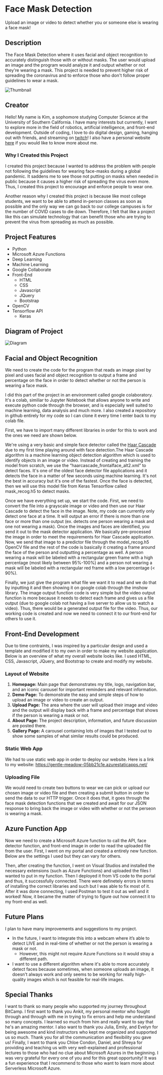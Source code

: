# Face Mask Detection
Upload an image or video to detect whether you or someone else is wearing a face mask!

## Description
The Face Mask Detection where it uses facial and object recognition to accurately distinguish those with or without masks. The user would upload an image and the program would analyze it and output whether or not they're wearing a mask. This project is needed to prevent higher risk of spreading the coronavirus and to enforce those who don't follow proper guidelines to wear a mask.

![Thumbnail](/blog/header.jpg)

## Creator
Hello! My name is Kim, a sophomore studying Computer Science at the University of Southern California. I have many interests but currently, I want to explore more in the field of robotics, artificial intelligence, and front-end development. Outside of coding, I love to do digital design, gaming, hanging out with friends, and streaming on [twitch](https://www.twitch.tv/akzelea)! I also have a personal website [here](http://kimhoangdo.com/) if you would like to know more about me.

### Why I Created this Project
I created this project because I wanted to address the problem with people not following the guidelines for wearing face-masks during a global pandemic. It saddens me to see those not putting on masks when needed in public because it causes a higher risk of spreading the virus even more. Thus, I created this project to encourage and enforce people to wear one.

Another reason why I created this project is because like most college students, we want to be able to attend in-person classes as soon as possible and the only way we can go back to our college campuses is for the number of COVID cases to die down. Therefore, I felt that like a project like this can simulate technology that can benefit those who are trying to prevent the virus from spreading as much as possible.

## Project Features
* Python
* Microsoft Azure Functions
* Deep Learning
* Machine Learning
* Google Collaborate
* Front-End
  * HTML
  * CSS
  * Javascript
  * JQuery
  * Bootstrap
* OpenCV
* Tensorflow API
  *  Keras

## Diagram of Project
![Diagram](/blog/diagram.png)

## Facial and Object Recognition
We need to create the code for the program that reads an image pixel by pixel and uses facial and object recognition to output a frame and percentage on the face in order to detect whether or not the person is wearing a face mask.

I did this part of the project in an environment called google colaboratory. It's a colab, similiar to Jupyter Notebook that allows anyone to write and execute python code through the browser, and is especially well suited to machine learning, data analysis and much more. I also created a repository in github entirely for my code so I can clone it every time I enter back to my colab file.

First, we have to import many different libraries in order for this to work and the ones we need are shown below.

We're using a very basic and simple face detector called the [Haar Cascade](https://opencv-python-tutroals.readthedocs.io/en/latest/py_tutorials/py_objdetect/py_face_detection/py_face_detection.html) due to my first time playing around with face detection.The Haar Cascade algorithm is a machine learning object detection algorithm which is used to identify objects in an image or video. Instead of creating and training the model from scratch, we use the “haarcascade_frontalface_alt2.xml” to detect faces. It's one of the oldest face detector file applications and it detects the face in a matter of few seconds using machine learning. It's not the best in accuracy but it's one of the fastest. Once the face is detected, then we will use this model file from Keras Tensorflow called mask_recog.h5 to detect masks.

Once we have everything set up, we start the code. First, we need to convert the file into a grayscale image or video and then use our Haar Cascade to detect the face in the image. Note, my code can currently only detect one face at a time. It will output an error if there is more than one face or more than one output (ex. detects one person wearing a mask and one not wearing a mask). Once the images and faces are identified, you send it out to the mask detector application. We basically pre-processed the image in order to meet the requirements for Haar Cascade application. Now, we send that image to a predictor file through the model_recog.h5 OpenCV file and the rest of the code is basically it creating a frame around the face of the person and outputting a percentage as well. A person wearing a mask will be labeled with a rectangular green frame with a high percentage (most likely between 95%-100%) and a person not wearing a mask will be labeled with a rectangular red frame with a low percentage (< 90%). 

Finally, we just give the program what file we want it to read and we do that by inputting it and then showing it on google colab through the imshow library. The image output  function code is very simple but the video output function is more because it needs to detect each frame and gives us a file output (due to google colab not having a live server to allow us to watch a video). Thus, there would be a generated output file for the video. Thus, our working code is created and now we need to connect it to our front-end for others to use it.

## Front-End Development
Due to time contraints, I was inspired by a particular design and used a template and modified it to my own in order to make my website application. Below is an overview of what my overall website looks like. I used HTML, CSS, Javascript, JQuery, and Bootstrap to create and modify my website. 

### Layout of Website
1. **Homepage:** Main page that demonstrates my title, logo, navigation bar, and an iconic carousel for important reminders and relevant information.
2. **Demo Page:** To demonstrate the easy and simple steps of how to upload an image or video to create an output.
3. **Upload Page:** The area where the user will upload their image and video and the output will display back with a frame and percentage that shows if the person is wearing a mask or not.
4. **About Page:** The project description, information, and future discussion are posted there.
5. **Gallery Page:** A carousel containing lots of images that I tested out to show some samples of what similar results could be produced.

### Static Web App
We had to use static web app in order to deploy our website. Here is a link to my website: https://gentle-meadow-05bb21c1e.azurestaticapps.net/

### Uploading File
We would need to create two buttons to wear we can pick or upload our chosen image or video file and then creating a submit button in order to send the data to our HTTP trigger. Once it does that, it goes through the face mask detection functions that we created and await for our JSON response to bring back the image or video with whether or not the perseon is wearing a mask.

## Azure Function App
Now we need to create a Microsoft Azure function to call the API, face detector function, and front-end image in order to read the uploaded file from the user. First, I went on my portal and created a entirely new function. Below are the settings I used but they can vary for others. 

Then, after creating the function, I went on Visual Studios and installed the necessary extensions (such as Azure Functions) and uploaded the files I wanted to put in my function. Then I deployed it from VS code to the portal and thus, it successfully connected. There were definetely errors in terms of installing the correct libraries and such but I was able to fix most of it. After it was done connecting, I used Postman to test it out as well and it worked! Now, it became the matter of trying to figure out how connect it to my front-end as well. 


## Future Plans
I plan to have many improvements and suggestions to my project. 
* In the future, I want to integrate this into a webcam where it’s able to detect LIVE and in real-time of whether or not the person is wearing a mask or not. 
  * However, this might not require Azure Functions so it would stray a different path.
* I want to use a different algorithm where it's able to more accurately detect faces because sometimes, when someone uploads an image, it doesn't always work and only seems to be working for really high-quality images which is not feasible for real-life images. 


## Special Thanks
I want to thank so many people who supported my journey throughout BitCamp. I first want to thank you Ankit, my personal mentor who fought through and through with me in trying to fix errors and help me understand so many concepts. I learned so much from him and really want to say that he's an amazing mentor. I also want to thank you Julia, Emily, and Evelyn for being awesome and kind instructors who kept me organized and supported us so much. Thank you for all the communication and flexibility you gave us! Finally, I want to thank you Chloe Condon, Daniel, and Shreya for providing and teaching us with very well-explained and professional lectures to those who had no clue about Microsoft Azures in the beginning. I was very grateful for every one of you and for this great opportunity! It was a fun experience that I recommend to those who want to learn more about Serverless Microsoft Azure.




